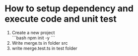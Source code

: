 <h1>How to setup dependency and execute code and unit test</h1>
<ol>
  <li>Create a new project<br>
    ```bash
      npm init -y
    ```
  </li>
  <li>Write merge.ts in folder src</li>
  <li>write merge.test.ts in test folder</li>
</ol>
